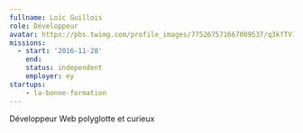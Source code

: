```yaml
---
fullname: Loïc Guillois
role: Développeur
avatar: https://pbs.twimg.com/profile_images/775267571667009537/q3kfTV75.jpg
missions:
  - start: '2016-11-28'
    end:
    status: independent
    employer: ey
startups:
    - la-bonne-formation
---
```


Développeur Web polyglotte et curieux
